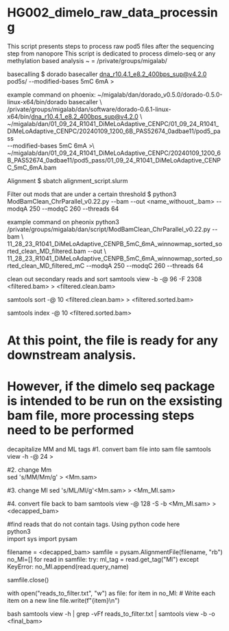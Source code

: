 # HG002_dimelo_raw_data_processing
This script presents steps to process raw pod5 files after the sequencing step from nanopore
This script is dedicated to process dimelo-seq or any methylation based analysis
~ = /private/groups/migalab/

basecalling
$ dorado basecaller dna_r10.4.1_e8.2_400bps_sup@v4.2.0 pod5s/ --modified-bases 5mC 6mA > <bam>

example command on phoenix: 
~/migalab/dan/dorado_v0.5.0/dorado-0.5.0-linux-x64/bin/dorado basecaller \ 
/private/groups/migalab/dan/software/dorado-0.6.1-linux-x64/bin/dna_r10.4.1_e8.2_400bps_sup@v4.2.0 \  
~/migalab/dan/01_09_24_R1041_DiMeLoAdaptive_CENPC/01_09_24_R1041_DiMeLoAdaptive_CENPC/20240109_1200_6B_PAS52674_0adbae11/pod5_pass \
--modified-bases 5mC 6mA >\ 
~/migalab/dan/01_09_24_R1041_DiMeLoAdaptive_CENPC/20240109_1200_6B_PAS52674_0adbae11/pod5_pass/01_09_24_R1041_DiMeLoAdaptive_CENPC_5mC_6mA.bam

Alignment 
$ sbatch alignment_script.slurm

Filter out mods that are under a certain threshold 
$ python3 ModBamClean_ChrParallel_v0.22.py --bam <bam> --out <name_withouot_.bam> --modqA 250 --modqC 260 --threads 64

example command on pheonix 
python3 /private/groups/migalab/dan/script/ModBamClean_ChrParallel_v0.22.py --bam \  
11_28_23_R1041_DiMeLoAdaptive_CENPB_5mC_6mA_winnowmap_sorted_sorted_clean_MD_filtered.bam --out \ 
11_28_23_R1041_DiMeLoAdaptive_CENPB_5mC_6mA_winnowmap_sorted_sorted_clean_MD_filtered_mC --modqA 250 --modqC 260 --threads 64


clean out secondary reads and sort
samtools view -b -@ 96 -F 2308 <filtered.bam> > <filtered.clean.bam>

samtools sort -@ 10 <filtered.clean.bam> > <filtered.sorted.bam>

samtools index -@ 10 <filtered.sorted.bam>

# At this point, the file is ready for any downstream analysis.
# However, if the dimelo seq package is intended to be run on the exsisting bam file, more processing steps need to be performed

decapitalize MM and ML tags 
#1. convert bam file into sam file 
samtools view -h <bam> -@ 24 > <sam>

#2. change Mm  
sed 's/MM/Mm/g' <sam> > <Mm.sam> 

#3. change Ml
sed 's/ML/Ml/g'<Mm.sam> > <Mm_Ml.sam>

#4. convert file back to bam 
samtools view -@ 128 -S -b <Mm_Ml.sam> > <decapped_bam> 

#find reads that do not contain tags. Using python code here  
python3  
import sys
import pysam

filename = <decapped_bam>
samfile = pysam.AlignmentFile(filename, "rb")
no_Ml=[]
for read in samfile:
    try:
        ml_tag = read.get_tag("Ml")
    except KeyError:
        no_Ml.append(read.query_name)

samfile.close()


with open("reads_to_filter.txt", "w") as file:
    for item in no_Ml:
        # Write each item on a new line
        file.write(f"{item}\n")
        
bash
samtools view -h <bam> | grep -vFf reads_to_filter.txt | samtools view -b -o <final_bam>
